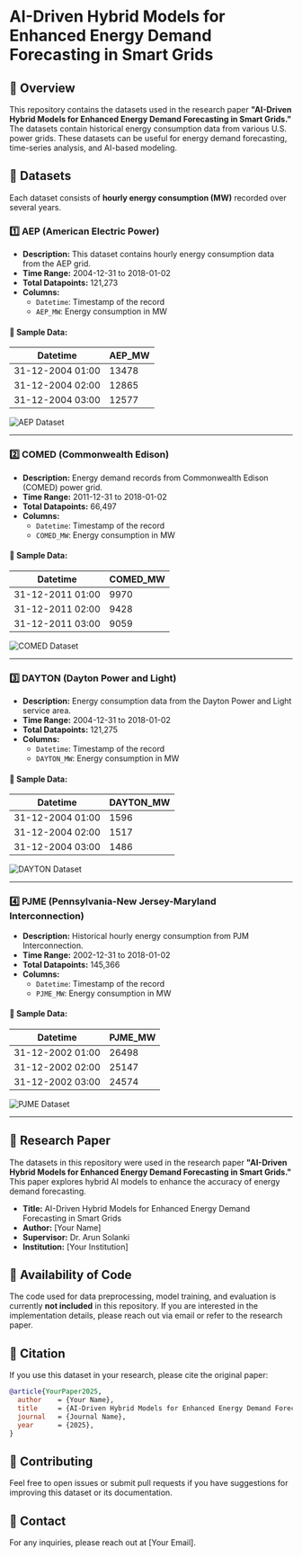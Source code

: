 # AI-Driven Hybrid Models for Enhanced Energy Demand Forecasting in Smart Grids

## 📌 Overview
This repository contains the datasets used in the research paper **"AI-Driven Hybrid Models for Enhanced Energy Demand Forecasting in Smart Grids."** The datasets contain historical energy consumption data from various U.S. power grids. These datasets can be useful for energy demand forecasting, time-series analysis, and AI-based modeling.

## 📂 Datasets
Each dataset consists of **hourly energy consumption (MW)** recorded over several years.

### 1️⃣ AEP (American Electric Power)
- **Description:** This dataset contains hourly energy consumption data from the AEP grid.
- **Time Range:** 2004-12-31 to 2018-01-02
- **Total Datapoints:** 121,273
- **Columns:**
  - `Datetime`: Timestamp of the record
  - `AEP_MW`: Energy consumption in MW

#### 🔹 Sample Data:
| Datetime           | AEP_MW |
|--------------------|--------|
| 31-12-2004 01:00  | 13478  |
| 31-12-2004 02:00  | 12865  |
| 31-12-2004 03:00  | 12577  |

![AEP Dataset](IMAGE_LINK_HERE)

---

### 2️⃣ COMED (Commonwealth Edison)
- **Description:** Energy demand records from Commonwealth Edison (COMED) power grid.
- **Time Range:** 2011-12-31 to 2018-01-02
- **Total Datapoints:** 66,497
- **Columns:**
  - `Datetime`: Timestamp of the record
  - `COMED_MW`: Energy consumption in MW

#### 🔹 Sample Data:
| Datetime           | COMED_MW |
|--------------------|---------|
| 31-12-2011 01:00  | 9970    |
| 31-12-2011 02:00  | 9428    |
| 31-12-2011 03:00  | 9059    |

![COMED Dataset](IMAGE_LINK_HERE)

---

### 3️⃣ DAYTON (Dayton Power and Light)
- **Description:** Energy consumption data from the Dayton Power and Light service area.
- **Time Range:** 2004-12-31 to 2018-01-02
- **Total Datapoints:** 121,275
- **Columns:**
  - `Datetime`: Timestamp of the record
  - `DAYTON_MW`: Energy consumption in MW

#### 🔹 Sample Data:
| Datetime           | DAYTON_MW |
|--------------------|----------|
| 31-12-2004 01:00  | 1596     |
| 31-12-2004 02:00  | 1517     |
| 31-12-2004 03:00  | 1486     |

![DAYTON Dataset](IMAGE_LINK_HERE)

---

### 4️⃣ PJME (Pennsylvania-New Jersey-Maryland Interconnection)
- **Description:** Historical hourly energy consumption from PJM Interconnection.
- **Time Range:** 2002-12-31 to 2018-01-02
- **Total Datapoints:** 145,366
- **Columns:**
  - `Datetime`: Timestamp of the record
  - `PJME_MW`: Energy consumption in MW

#### 🔹 Sample Data:
| Datetime           | PJME_MW |
|--------------------|--------|
| 31-12-2002 01:00  | 26498  |
| 31-12-2002 02:00  | 25147  |
| 31-12-2002 03:00  | 24574  |

![PJME Dataset](IMAGE_LINK_HERE)

---

## 📜 Research Paper
The datasets in this repository were used in the research paper **"AI-Driven Hybrid Models for Enhanced Energy Demand Forecasting in Smart Grids."** This paper explores hybrid AI models to enhance the accuracy of energy demand forecasting.

- **Title:** AI-Driven Hybrid Models for Enhanced Energy Demand Forecasting in Smart Grids
- **Author:** [Your Name]
- **Supervisor:** Dr. Arun Solanki
- **Institution:** [Your Institution]

## 📝 Availability of Code
The code used for data preprocessing, model training, and evaluation is currently **not included** in this repository. If you are interested in the implementation details, please reach out via email or refer to the research paper.

## 📜 Citation
If you use this dataset in your research, please cite the original paper:
```bibtex
@article{YourPaper2025,
  author    = {Your Name},
  title     = {AI-Driven Hybrid Models for Enhanced Energy Demand Forecasting in Smart Grids},
  journal   = {Journal Name},
  year      = {2025},
}
```

## 🤝 Contributing
Feel free to open issues or submit pull requests if you have suggestions for improving this dataset or its documentation.

## 📧 Contact
For any inquiries, please reach out at [Your Email].
